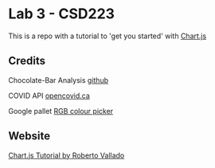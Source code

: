# Lab 3 - CSD223

This is a repo with a tutorial to 'get you started' with [Chart.js](https://www.chartjs.org/) 

## Credits

Chocolate-Bar Analysis [github](https://github.com/ry05/Chocolate-Bar-Analysis.git)

COVID API [opencovid.ca](https://opencovid.ca/api/)

Google pallet [RGB colour picker](https://g.co/kgs/JroxyX)

## Website

[Chart.js Tutorial by Roberto Vallado](https://saultcollege-csd223.github.io/lab-3-RobertoVallado/)